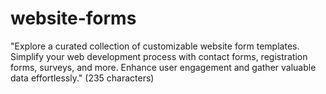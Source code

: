 # website-forms
"Explore a curated collection of customizable website form templates. Simplify your web development process with contact forms, registration forms, surveys, and more. Enhance user engagement and gather valuable data effortlessly." (235 characters)

